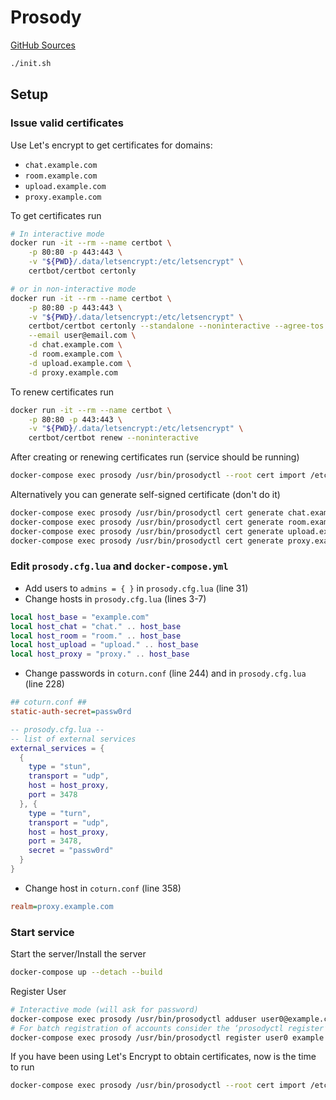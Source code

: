 # Prosody

[GitHub Sources](https://github.com/prosody/prosody-docker)

``` bash
./init.sh
```

## Setup

### Issue valid certificates

Use Let's encrypt to get certificates for domains:

- `chat.example.com`
- `room.example.com`
- `upload.example.com`
- `proxy.example.com`

To get certificates run

``` bash
# In interactive mode
docker run -it --rm --name certbot \
    -p 80:80 -p 443:443 \
    -v "${PWD}/.data/letsencrypt:/etc/letsencrypt" \
    certbot/certbot certonly

# or in non-interactive mode
docker run -it --rm --name certbot \
    -p 80:80 -p 443:443 \
    -v "${PWD}/.data/letsencrypt:/etc/letsencrypt" \
    certbot/certbot certonly --standalone --noninteractive --agree-tos \
    --email user@email.com \
    -d chat.example.com \
    -d room.example.com \
    -d upload.example.com \
    -d proxy.example.com
```

To renew certificates run

``` bash
docker run -it --rm --name certbot \
    -p 80:80 -p 443:443 \
    -v "${PWD}/.data/letsencrypt:/etc/letsencrypt" \
    certbot/certbot renew --noninteractive
```

After creating or renewing certificates run (service should be running)

``` bash
docker-compose exec prosody /usr/bin/prosodyctl --root cert import /etc/letsencrypt/live
```

Alternatively you can generate self-signed certificate (don't do it)

``` bash
docker-compose exec prosody /usr/bin/prosodyctl cert generate chat.example.com
docker-compose exec prosody /usr/bin/prosodyctl cert generate room.example.com
docker-compose exec prosody /usr/bin/prosodyctl cert generate upload.example.com
docker-compose exec prosody /usr/bin/prosodyctl cert generate proxy.example.com
```

### Edit `prosody.cfg.lua` and `docker-compose.yml`

- Add users to `admins = { }` in `prosody.cfg.lua` (line 31)
- Change hosts in `prosody.cfg.lua` (lines 3-7)

``` lua
local host_base = "example.com"
local host_chat = "chat." .. host_base
local host_room = "room." .. host_base
local host_upload = "upload." .. host_base
local host_proxy = "proxy." .. host_base
```

- Change passwords in `coturn.conf` (line 244) and in `prosody.cfg.lua` (line 228)

``` ini
## coturn.conf ##
static-auth-secret=passw0rd
```

``` lua
-- prosody.cfg.lua --
-- list of external services
external_services = {
  {
    type = "stun",
    transport = "udp",
    host = host_proxy,
    port = 3478
  }, {
    type = "turn",
    transport = "udp",
    host = host_proxy,
    port = 3478,
    secret = "passw0rd"
  }
}
```

- Change host in `coturn.conf` (line 358)

``` ini
realm=proxy.example.com
```

### Start service

Start the server/Install the server

``` bash
docker-compose up --detach --build
```

Register User

``` bash
# Interactive mode (will ask for password)
docker-compose exec prosody /usr/bin/prosodyctl adduser user0@example.com
# For batch registration of accounts consider the ‘prosodyctl register’ command, which allows you to specify everything on one line
docker-compose exec prosody /usr/bin/prosodyctl register user0 example.com passw0rd
```

If you have been using Let's Encrypt to obtain certificates, now is the time to run

``` bash
docker-compose exec prosody /usr/bin/prosodyctl --root cert import /etc/letsencrypt/live
```
